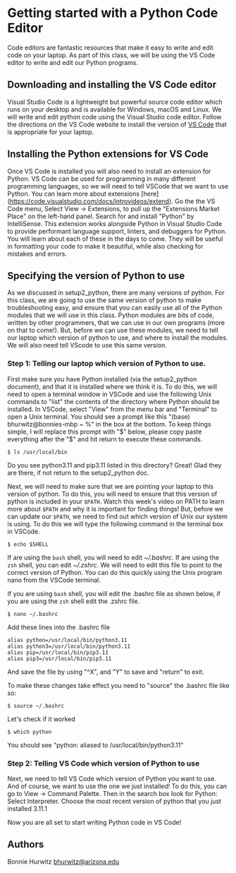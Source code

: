 # Getting started with a Python Code Editor

Code editors are fantastic resources that make it easy to write and edit code on your laptop. As part of this class, we will be using the VS Code editor to write and edit our Python programs. 

## Downloading and installing the VS Code editor

Visual Studio Code is a lightweight but powerful source code editor which runs on your desktop and is available for Windows, macOS and Linux. We will write and edit python code using the Visual Studio code editor. Follow the directions on the VS Code website to install the version of [VS Code](https://code.visualstudio.com/) that is appropriate for your laptop.

## Installing the Python extensions for VS Code

Once VS Code is installed you will also need to install an extension for Python. VS Code can be used for programming in many different programming languages, so we will need to tell VSCode that we want to use Python. You can learn more about extensions [here] (https://code.visualstudio.com/docs/introvideos/extend). Go the the VS Code menu, Select View -> Extensions, to pull up the "Extensions Market Place" on the left-hand panel. Search for and install "Python" by IntelliSense. This extension works alongside Python in Visual Studio Code to provide performant language support, linters, and debuggers for Python. You will learn about each of these in the days to come. They will be useful in formatting your code to make it beautiful, while also checking for mistakes and errors.

## Specifying the version of Python to use

As we discussed in setup2_python, there are many versions of python. For this class, we are going to use the same version of python to make troubleshooting easy, and ensure that you can easily use all of the Python modules that we will use in this class. Python modules are bits of code, written by other programmers, that we can use in our own programs (more on that to come!). But, before we can use these modules, we need to tell our laptop which version of python to use, and where to install the modules. We will also need tell VScode to use this same version.

### Step 1: Telling our laptop which version of Python to use.

First make sure you have Python installed (via the setup2_python document), and that it is installed where we think it is. To do this, we will need to open a terminal window in VSCode and use the following Unix commands to "list" the contents of the directory where Python should be installed. In VSCode, select "View" from the menu bar and "Terminal" to open a Unix terminal. You should see a prompt like this "(base) bhurwitz@bonnies-mbp ~ %" in the box at the bottom. To keep things simple, I will replace this prompt with "$" below, please copy paste everything after the "$" and hit return to execute these commands.  

```
$ ls /usr/local/bin
```
Do you see python3.11 and pip3.11 listed in this directory? Great! Glad they are there, if not return to the setup2_python doc.

Next, we will need to make sure that we are pointing your laptop to this version of python. To do this, you will need to ensure that this version of python is included in your `$PATH`. Watch this week's video on PATH to learn more about `$PATH` and why it is important for finding things! But, before we can update our `$PATH`, we need to find out which version of Unix our system is using. To do this we will type the following command in the terminal box in VSCode. 

```
$ echo $SHELL
```

If are using the `bash` shell, you will need to edit _~/.bashrc_. If are using the `zsh` shell, you can edit _~/.zshrc_. We will need to edit this file to point to the correct version of Python. You can do this quickly using the Unix program nano from the VSCode terminal. 

If you are using `bash` shell, you will edit the .bashrc file as shown below, if you are using the `zsh` shell edit the .zshrc file.

```
$ nano ~/.bashrc
```

Add these lines into the .bashrc file
```
alias python=/usr/local/bin/python3.11
alias python3=/usr/local/bin/python3.11
alias pip=/usr/local/bin/pip3.11
alias pip3=/usr/local/bin/pip3.11
```

And save the file by using "^X", and "Y" to save and "return" to exit.

To make these changes take effect you need to "source" the .bashrc file like so:
```
$ source ~/.bashrc
```

Let's check if it worked
```
$ which python
```
You should see "python: aliased to /usr/local/bin/python3.11"

### Step 2: Telling VS Code which version of Python to use

Next, we need to tell VS Code which version of Python you want to use. And of course, we want to use the one we just installed! To do this, you can go to View -> Command Palette. Then in the search box look for Python: Select Interpreter. Choose the most recent version of python that you just installed 3.11.1

Now you are all set to start writing Python code in VS Code!


## Authors

Bonnie Hurwitz <bhurwitz@arizona.edu> 


